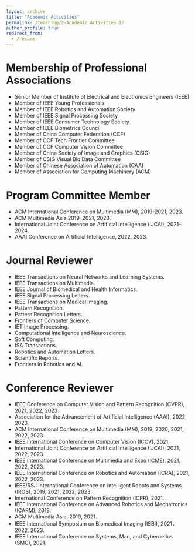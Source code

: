 ```yaml
---
layout: archive
title: "Academic Activities"
permalink: /teaching/2-Academic Activities 1/
author_profile: true
redirect_from:
  - /resume
---
```

# Membership of Professional Associations #
* Senior Member of Institute of Electrical and Electronics Engineers (IEEE) 
* Member of IEEE Young Professionals
* Member of IEEE Robotics and Automation Society
* Member of IEEE Signal Processing Society
* Member of IEEE Consumer Technology Society   
* Member of IEEE Biometrics Council  
* Member of China Computer Federation (CCF)
* Member of CCF Tech Frontier Committee
* Member of CCF Computer Vision Committee
* Member of China Society of Image and Graphics (CSIG) 
* Member of CSIG Visual Big Data Committee
* Member of Chinese Association of Automation (CAA)
* Member of Association for Computing Machinery (ACM)  
  
# Program Committee Member #
* ACM International Conference on Multimedia (MM), 2019-2021, 2023.
* ACM Multimedia Asia 2019, 2021, 2023.
* International Joint Conference on Artificial Intelligence (IJCAI), 2021-2024.
* AAAI Conference on Artificial Intelligence, 2022, 2023.  
  
# Journal Reviewer #
* IEEE Transactions on Neural Networks and Learning Systems.
* IEEE Transactions on Multimedia.
* IEEE Journal of Biomedical and Health Informatics.
* IEEE Signal Processing Letters.
* IEEE Transactions on Medical Imaging.
* Pattern Recognition.
* Pattern Recognition Letters. 
* Frontiers of Computer Science.
* IET Image Processing.
* Computational Intelligence and Neuroscience.
* Soft Computing.
* ISA Transactions.
* Robotics and Automation Letters.
* Scientific Reports.
* Frontiers in Robotics and AI.  
  
# Conference Reviewer #
* IEEE Conference on Computer Vision and Pattern Recognition (CVPR), 2021, 2022, 2023.
* Association for the Advancement of Artificial Intelligence (AAAI), 2022, 2023.
* ACM International Conference on Multimedia (MM), 2019, 2020, 2021, 2022, 2023.
* IEEE International Conference on Computer Vision (ICCV), 2021.
* International Joint Conference on Artificial Intelligence (IJCAI), 2021, 2022, 2023.
* IEEE International Conference on Multimedia and Expo (ICME), 2021, 2022, 2023.
* IEEE International Conference on Robotics and Automation (ICRA), 2021, 2022, 2023.
* IEEE/RSJ International Conference on Intelligent Robots and Systems (IROS), 2019, 2021, 2022, 2023.
* International Conference on Pattern Recognition (ICPR), 2021.
* IEEE International Conference on Advanced Robotics and Mechatronics (ICARM), 2019.
* ACM Multimedia Asia, 2019, 2021. 
* IEEE International Symposium on Biomedical Imaging (ISBI), 2021，2022, 2023.
* IEEE International Conference on Systems, Man, and Cybernetics (SMC), 2021. 


